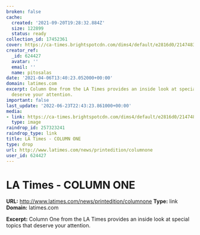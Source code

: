 ```yaml
---
broken: false
cache:
  created: '2021-09-20T19:28:32.884Z'
  size: 122899
  status: ready
collection_id: 17452361
cover: https://ca-times.brightspotcdn.com/dims4/default/e2816d0/2147483647/strip/true/crop/1200x630+0+0/resize/1200x630!/quality/90/?url=https%3A%2F%2Fcalifornia-times-brightspot.s3.amazonaws.com%2F5b%2F78%2F7c3e41e74e4b986d23923ee121b2%2Flat-logo-dark-full.jpg
creator_ref:
  _id: 624427
  avatar: ''
  email: ''
  name: pitosalas
date: '2021-04-06T13:40:23.052000+00:00'
domain: latimes.com
excerpt: Column One from the LA Times provides an inside look at special topics that
  deserve your attention.
important: false
last_update: '2022-06-23T22:43:23.861000+00:00'
media:
- link: https://ca-times.brightspotcdn.com/dims4/default/e2816d0/2147483647/strip/true/crop/1200x630+0+0/resize/1200x630!/quality/90/?url=https%3A%2F%2Fcalifornia-times-brightspot.s3.amazonaws.com%2F5b%2F78%2F7c3e41e74e4b986d23923ee121b2%2Flat-logo-dark-full.jpg
  type: image
raindrop_id: 257323241
raindrop_type: link
title: LA Times - COLUMN ONE
type: drop
url: http://www.latimes.com/news/printedition/columnone
user_id: 624427
---
```


# LA Times - COLUMN ONE

**URL:** http://www.latimes.com/news/printedition/columnone
**Type:** link
**Domain:** latimes.com

**Excerpt:** Column One from the LA Times provides an inside look at special topics that deserve your attention.
